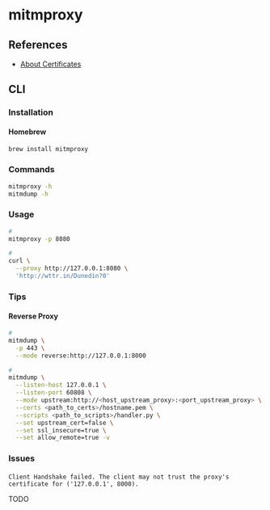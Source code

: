 # mitmproxy

## References

- [About Certificates](https://docs.mitmproxy.org/stable/concepts-certificates/)

## CLI

### Installation

#### Homebrew

```sh
brew install mitmproxy
```

### Commands

```sh
mitmproxy -h
mitmdump -h
```

### Usage

```sh
#
mitmproxy -p 8080

#
curl \
  --proxy http://127.0.0.1:8080 \
  'http://wttr.in/Dunedin?0'
```

### Tips

#### Reverse Proxy

```sh
#
mitmdump \
  -p 443 \
  --mode reverse:http://127.0.0.1:8000

#
mitmdump \
  --listen-host 127.0.0.1 \
  --listen-port 60808 \
  --mode upstream:http://<host_upstream_proxy>:<port_upstream_proxy> \
  --certs <path_to_certs>/hostname.pem \
  --scripts <path_to_scripts>/handler.py \
  --set upstream_cert=false \
  --set ssl_insecure=true \
  --set allow_remote=true -v
```

<!-- ####

```sh
mitmdump \
  --mode reverse:http://127.0.0.1:8000 \
  -w traffic.mitm
``` -->

### Issues

####

```log
Client Handshake failed. The client may not trust the proxy's certificate for ('127.0.0.1', 8000).
```

TODO
